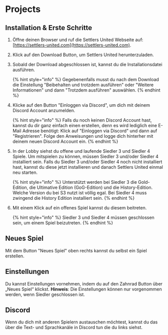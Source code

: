 # Projects

## Installation & Erste Schritte

1. Öffne deinen Browser und ruf die Settlers United Webseite auf: [https://settlers-united.com](https://settlers-united.com).
2. Klick auf den Download Button, um Settlers United herunterzuladen.
3.  Sobald der Download abgeschlossen ist, kannst du die Installationsdatei ausführen.

    {% hint style="info" %}
    Gegebenenfalls musst du nach dem Download die Einstellung "Beibehalten und trotzdem ausführen" oder "Weitere Informationen" und dann "Trotzdem ausführen" auswählen.
    {% endhint %}
4.  Klicke auf den Button "Einloggen via Discord", um dich mit deinem Discord Account anzumelden.

    {% hint style="info" %}
    Falls du noch keinen Discord Account hast, kannst du dir ganz einfach einen erstellen, denn es wird lediglich eine E-Mail Adresse benötigt: Klick auf "Einloggen via Discord" und dann auf "Registrieren". Folge den Anweisungen und logge dich hinterher mit deinem neuen Discord Account ein.
    {% endhint %}
5.  In der Lobby siehst du offene und laufende Siedler 3 und Siedler 4 Spiele. Um mitspielen zu können, müssen Siedler 3 und/oder Siedler 4 installiert sein. Falls du Siedler 3 und/oder Siedler 4 noch nicht installiert hast, kannst du diese jetzt installieren und danach Settlers United einmal neu starten.

    {% hint style="info" %}
    Unterstützt werden bei Siedler 3 die Gold-Edition, die Ultimative Edition (GoG-Edition) und die History-Edition. Welche Version du bei S3 nutzt ist völlig egal. Bei Siedler 4 muss zwingend die History Edition installiert sein.
    {% endhint %}
6.  Mit einem Klick auf ein offenes Spiel kannst du diesem beitreten.

    {% hint style="info" %}
    Siedler 3 und Siedler 4 müssen geschlossen sein, um einem Spiel beizutreten.
    {% endhint %}

## Neues Spiel

Mit dem Button "Neues Spiel" oben rechts kannst du selbst ein Spiel erstellen.

## Einstellungen

Du kannst Einstellungen vornehmen, indem du auf den Zahnrad Button über „Neues Spiel“ klickst. **Hinweis**: Die Einstellungen können nur vorgenommen werden, wenn Siedler geschlossen ist.

## Discord

Wenn du dich mit anderen Spielern austauschen möchtest, kannst du das über die Text- und Sprachkanäle in Discord tun die du links siehst.
